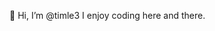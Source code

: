 👋 Hi, I’m @timle3
I enjoy coding here and there.

<!---
timle3/timle3 is a ✨ special ✨ repository because its `README.md` (this file) appears on your GitHub profile.
You can click the Preview link to take a look at your changes.
--->
